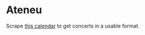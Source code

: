 # Ateneu

Scrape [this calendar](https://tockify.com/stagiune/agenda) to get concerts
in a usable format.

